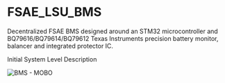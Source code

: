 # FSAE_LSU_BMS
Decentralized FSAE BMS designed around an STM32 microcontroller and BQ79616/BQ79614/BQ79612 Texas Instruments precision battery monitor, balancer and integrated protector IC. 


Initial System Level Description 

![BMS - MOBO](https://github.com/user-attachments/assets/a75bd0b1-2bcd-46d9-97a1-86b38ced04c5)
